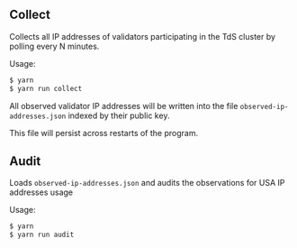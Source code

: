 ## Collect
Collects all IP addresses of validators participating in the TdS cluster by
polling every N minutes.

Usage:
```bash
$ yarn
$ yarn run collect
```

All observed validator IP addresses will be written into the file
`observed-ip-addresses.json` indexed by their public key.

This file will persist across restarts of the program.


## Audit
Loads `observed-ip-addresses.json` and audits the observations for USA IP addresses usage

Usage:
```bash
$ yarn
$ yarn run audit
```
